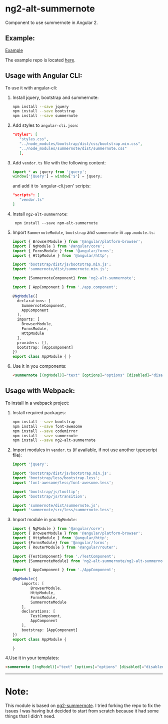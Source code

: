 # ng2-alt-summernote

Component to use summernote in Angular 2.

Example:
--------
[Example](https://carlescs.github.io/testangular/)

The example repo is located [here](https://github.com/carlescs/testangular).

Usage with Angular CLI:
-----------------------
To use it with angular-cli:

1. Install jquery, bootstrap and summernote:
   ```bash
   npm install --save jquery
   npm install --save bootstrap
   npm install --save summernote
   ```

2. Add styles to `angular-cli.json`:
   ```json 
   "styles": [
      "styles.css",
      "../node_modules/bootstrap/dist/css/bootstrap.min.css",
      "../node_modules/summernote/dist/summernote.css"
      ],
   ```

3. Add `vendor.ts` file with the following content:
    ```typescript
    import * as jquery from 'jquery';
    window['jQuery'] = window['$'] = jquery;
    ```

    and add it to `angular-cli.json' scripts:

    ```json
    "scripts": [
       "vendor.ts"
    ]
    ```

4. Install `ng2-alt-summernote`:

        npm install --save npm-alt-summernote

5. Import `SummernoteModule`, `bootstrap` and `summernote` in `app.module.ts`:

    ```typescript
    import { BrowserModule } from '@angular/platform-browser';
    import { NgModule } from '@angular/core';
    import { FormsModule } from '@angular/forms';
    import { HttpModule } from '@angular/http';

    import 'bootstrap/dist/js/bootstrap.min.js';
    import 'summernote/dist/summernote.min.js';

    import {SummernoteComponent} from 'ng2-alt-summernote';

    import { AppComponent } from './app.component';

    @NgModule({
      declarations: [
        SummernoteComponent,
        AppComponent
      ],
      imports: [
        BrowserModule,
        FormsModule,
        HttpModule
      ],
      providers: [],
      bootstrap: [AppComponent]
    })
    export class AppModule { }
    ```

6. Use it in you components:

    ```html
    <summernote [(ngModel)]="text" [options]="options" [disabled]="disabled"></summernote>
    ```

Usage with Webpack:
-------------------
To install in a webpack project:

1. Install required packages:
   ```bash
   npm install --save bootstrap
   npm install --save font-awesome
   npm install --save codemirror
   npm install --save summernote
   npm install --save ng2-alt-summernote
   ```
2. Import modules in `vendor.ts` (if available, if not use another typescript file):
   ```typescript
   import 'jquery';

   import 'bootstrap/dist/js/bootstrap.min.js';
   import 'bootstrap/less/bootstrap.less';
   import 'font-awesome/less/font-awesome.less';

   import 'bootstrap/js/tooltip';
   import 'bootstrap/js/transition';

   import 'summernote/dist/summernote.js';
   import 'summernote/src/less/summernote.less';
   ```

3. Import module in you `NgModule`:
   ```typescript
   import { NgModule } from '@angular/core';
   import { BrowserModule } from '@angular/platform-browser';
   import { HttpModule } from '@angular/http';
   import {FormsModule} from '@angular/forms';
   import { RouterModule } from '@angular/router';

   import {TestComponent} from './TestComponent';
   import {SummernoteModule} from 'ng2-alt-summernote/ng2-alt-summernote';

   import { AppComponent } from './AppComponent';

   @NgModule({
       imports: [
           BrowserModule,
           HttpModule,
           FormsModule,
           SummernoteModule
       ],
       declarations: [
           TestComponent,
           AppComponent
       ],
       bootstrap: [AppComponent]
   })
   export class AppModule {

   }
   ```

4.Use it in your templates:

   ```html
   <summernote [(ngModel)]="text" [options]="options" [disabled]="disabled"></summernote>
   ```

---
# Note:

This module is based on [ng2-summernote](https://github.com/martinsvb/ng2-summernote). I tried forking the repo to fix the issues I was having but decided to start from scratch because it had some things that I didn't need.

